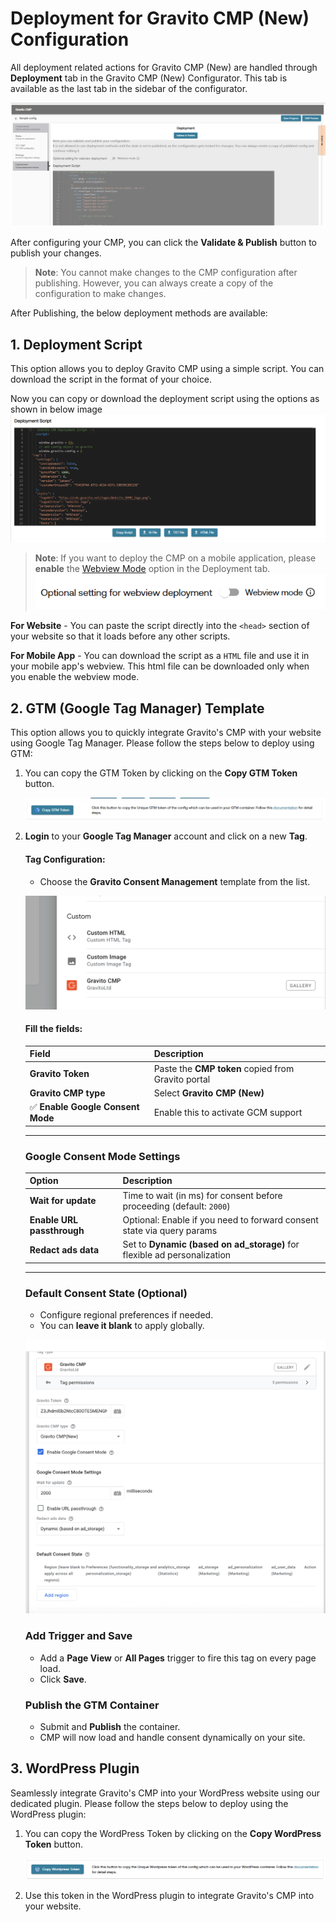 # Deployment for Gravito CMP (New) Configuration

All deployment related actions for Gravito CMP (New) are handled through **Deployment** tab in the Gravito CMP (New) Configurator. This tab is available as the last tab in the sidebar of the configurator.

![](./img/deployment_highlight.png)

After configuring your CMP, you can click the **Validate & Publish** button to publish your changes.

> **Note**: You cannot make changes to the CMP configuration after publishing. However, you can always create a copy of the configuration to make changes.

After Publishing, the below deployment methods are available:

## 1. Deployment Script
This option allows you to deploy Gravito CMP using a simple script. You can download the script in the format of your choice.


Now you can copy or download the deployment script using the options as shown in below image
    ![](./img/deployment_script.png) 


> **Note**: If you want to deploy the CMP on a mobile application, please **enable** the [Webview Mode](./Components/TCFCMP/webview_cmp_for_apps.md) option in the Deployment tab.
        ![](./img/webview_button.png)

**For Website** - You can paste the script directly into the `<head>` section of your website so that it loads before any other scripts. 

**For Mobile App** - You can download the script as a `HTML` file and use it in your mobile app's webview. This html file can be downloaded only when you enable the webview mode.

## 2. GTM (Google Tag Manager) Template
This option allows you to quickly integrate Gravito's CMP with your website using Google Tag Manager. Please follow the steps below to deploy using GTM:

1. You can copy the GTM Token by clicking on the **Copy GTM Token** button.

    ![](./img/copy_GTM_token.png)

2. **Login** to your **Google Tag Manager** account and click on a new **Tag**.

    #### Tag Configuration:
    - Choose the **Gravito Consent Management** template from the list.

    ![](./img/GTMTemplateGallary.png)

    #### Fill the fields:

    | Field                          | Description                                                                 |
    |--------------------------------|-----------------------------------------------------------------------------|
    | **Gravito Token**              | Paste the **CMP token** copied from Gravito portal                          |
    | **Gravito CMP type**           | Select **Gravito CMP (New)**              |
    | ✅ **Enable Google Consent Mode** | Enable this to activate GCM support                                       |

    ---

    ### Google Consent Mode Settings

    | Option                     | Description                                                                 |
    |----------------------------|-----------------------------------------------------------------------------|
    | **Wait for update**        | Time to wait (in ms) for consent before proceeding (default: `2000`)        |
    | **Enable URL passthrough** | Optional: Enable if you need to forward consent state via query params      |
    | **Redact ads data**        | Set to **Dynamic (based on ad_storage)** for flexible ad personalization    |

    ---

    ### Default Consent State (Optional)

    - Configure regional preferences if needed.
    - You can **leave it blank** to apply globally.

    ![](./img/GTMTemplateView.png)

    ### Add Trigger and Save

    - Add a **Page View** or **All Pages** trigger to fire this tag on every page load.
    - Click **Save**.

    

    ### Publish the GTM Container

    - Submit and **Publish** the container.
    - CMP will now load and handle consent dynamically on your site.

## 3. WordPress Plugin
Seamlessly integrate Gravito's CMP into your WordPress website using our dedicated plugin. Please follow the steps below to deploy using the WordPress plugin:

1. You can copy the WordPress Token by clicking on the **Copy WordPress Token** button.

    ![](./img/copy_WordPress_token.png)

2. Use this token in the WordPress plugin to integrate Gravito's CMP into your website.